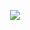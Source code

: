 <p align="center">
  <img src="https://readme-typing-svg.demolab.com?font=Capriola&size=40&duration=4000&pause=450&color=00FFFF&background=FFFFAA0&center=true&random=false&width=600&height=100&lines= Assalamualaikum Brother;Jangan Lupa Sholat !" />
</p>
